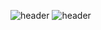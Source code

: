 ![header](https://capsule-render.vercel.app/api?type=wave&color=gradient&height=300&text=capsule%20render&fontSize=90)
![header](https://capsule-render.vercel.app/api?type=wave&color=gradient&height=300&section=footer&text=capsule%20render&fontSize=90)
